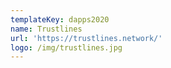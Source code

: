 ```yaml
---
templateKey: dapps2020
name: Trustlines
url: 'https://trustlines.network/'
logo: /img/trustlines.jpg
---
```


